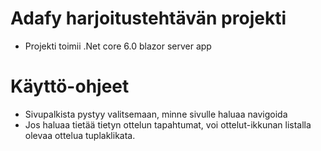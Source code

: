 # Adafy harjoitustehtävän projekti

- Projekti toimii .Net core 6.0 blazor server app


# Käyttö-ohjeet

- Sivupalkista pystyy valitsemaan, minne sivulle haluaa navigoida
- Jos haluaa tietää tietyn ottelun tapahtumat, voi ottelut-ikkunan listalla olevaa ottelua tuplaklikata.
